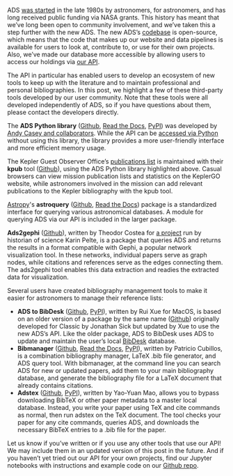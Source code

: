 
ADS [was started](https://ui.adsabs.harvard.edu/about/history/) in the late 1980s by astronomers, for astronomers, and has long received public funding via NASA grants. This history has meant that we’ve long been open to community involvement, and we’ve taken this a step further with the new ADS. The new ADS’s [codebase](https://github.com/adsabs) is open-source, which means that the code that makes up our website and data pipelines is available for users to look at, contribute to, or use for their own projects. Also, we’ve made our database more accessible by allowing users to access our holdings via [our API](https://github.com/adsabs/adsabs-dev-api).

The API in particular has enabled users to develop an ecosystem of new tools to keep up with the literature and to maintain professional and personal bibliographies. In this post, we highlight a few of these third-party tools developed by our user community. Note that these tools were all developed independently of ADS, so if you have questions about them, please contact the developers directly.

The **ADS Python library** ([Github](https://github.com/andycasey/ads), [Read the Docs](https://ads.readthedocs.io/en/latest/), [PyPI](https://pypi.org/project/ads/)) was developed by [Andy Casey and collaborators](https://ads.readthedocs.io/en/latest/#authors). While the API can be [accessed via Python](https://github.com/adsabs/adsabs-dev-api/blob/master/Converting_curl_to_python.ipynb) without using this library, the library provides a more user-friendly interface and more efficient memory usage.

The Kepler Guest Observer Office’s [publications list](https://keplerscience.arc.nasa.gov/publications.html) is maintained with their **kpub** tool  ([Github](https://github.com/KeplerGO/kpub)), using the ADS Python library highlighted above. Casual browsers can view mission publication lists and statistics on the KeplerGO website, while astronomers involved in the mission can add relevant publications to the Kepler bibliography with the kpub tool.

[Astropy](https://www.astropy.org/)'s **astroquery** ([Github](https://github.com/astropy/astroquery), [Read the Docs](https://astroquery.readthedocs.io/en/latest/)) package is a standardized interface for querying various astronomical databases. A module for querying ADS via our API is included in the larger package.

**Ads2gephi** ([Github](https://github.com/03b8/ads2gephi)), written by Theodor Costea for [a project](../blog/concepts-at-work) run by historian of science Karin Pelte, is a package that queries ADS and returns the results in a format compatible with Gephi, a popular network visualization tool. In these networks, individual papers serve as graph nodes, while citations and references serve as the edges connecting them. The ads2gephi tool enables this data extraction and readies the extracted data for visualization.

Several users have created bibliography management tools to make it easier for astronomers to manage their reference lists:
* **ADS to BibDesk** ([Github](https://github.com/r-xue/ads2bibdesk), [PyPI](https://pypi.org/project/ads2bibdesk/)), written by Rui Xue for MacOS, is based on an older version of a package by the same name ([Github](https://github.com/jonathansick/ads_bibdesk)) originally developed for Classic by Jonathan Sick but updated by Xue to use the new ADS’s API. Like the older package, ADS to BibDesk uses ADS to update and maintain the user’s local [BibDesk](https://bibdesk.sourceforge.io/) database.
* **Bibmanager** ([Github](https://github.com/pcubillos/bibmanager), [Read the Docs](https://bibmanager.readthedocs.io/en/latest/), [PyPI](https://pypi.org/project/bibmanager/)), written by Patricio Cubillos, is a combination bibliography manager, LaTeX .bib file generator, and ADS query tool. With bibmanager, at the command line you can search ADS for new or updated papers, add them to your main bibliography database, and generate the bibliography file for a LaTeX document that already contains citations.
* **Adstex** ([Github](https://github.com/yymao/adstex), [PyPI](https://pypi.org/project/adstex/)), written by Yao-Yuan Mao, allows you to bypass downloading BibTeX or other paper metadata to a master local database. Instead, you write your paper using TeX and cite commands as normal, then run adstex on the TeX document. The tool checks your paper for any cite commands, queries ADS, and downloads the necessary BibTeX entries to a .bib file for the paper.

Let us know if you’ve written or if you use any other tools that use our API! We may include them in an updated version of this post in the future. And if you haven’t yet tried out our API for your own projects, find our Jupyter notebooks with instructions and example code on our [Github repo](https://github.com/adsabs/adsabs-dev-api).

